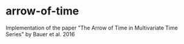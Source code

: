 # arrow-of-time
Implementation of the paper "The Arrow of Time in Multivariate Time Series" by Bauer et al. 2016
